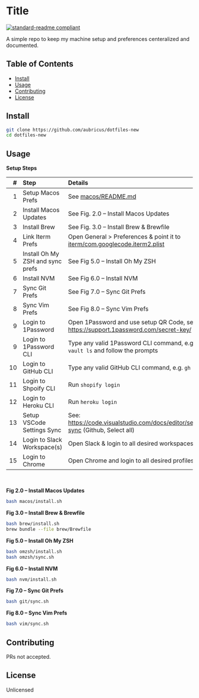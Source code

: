 # Title

[![standard-readme compliant](https://img.shields.io/badge/readme%20style-standard-brightgreen.svg?style=flat-square)](https://github.com/RichardLitt/standard-readme)

A simple repo to keep my machine setup and preferences centeralized and documented.

## Table of Contents

- [Install](#install)
- [Usage](#usage)
- [Contributing](#contributing)
- [License](#license)

## Install

```bash
git clone https://github.com/aubricus/dotfiles-new
cd dotfiles-new
```

## Usage

**Setup Steps**

|   # | Step                             | Details                                                                                                         |
| --: | :------------------------------- | :-------------------------------------------------------------------------------------------------------------- |
|   1 | Setup Macos Prefs                | See [macos/README.md](macos/README.md)                                                                          |
|   2 | Install Macos Updates            | See Fig. 2.0 – Install Macos Updates                                                                            |
|   3 | Install Brew                     | See Fig. 3.0 – Install Brew & Brewfile                                                                          |
|   4 | Link Iterm Prefs                 | Open General > Preferences & point it to [iterm/com.googlecode.iterm2.plist](iterm/com.googlecode.iterm2.plist) |
|   5 | Install Oh My ZSH and sync prefs | See Fig 5.0 – Install Oh My ZSH                                                                                 |
|   6 | Install NVM                      | See Fig 6.0 – Install NVM                                                                                       |
|   7 | Sync Git Prefs                   | See Fig 7.0 – Sync Git Prefs                                                                                    |
|   8 | Sync Vim Prefs                   | See Fig 8.0 – Sync Vim Prefs                                                                                    |
|   9 | Login to 1Password               | Open 1Password and use setup QR Code, see: <https://support.1password.com/secret-key/>                          |
|   9 | Login to 1Password CLI           | Type any valid 1Password CLI command, e.g. `os vault ls` and follow the prompts                                 |
|  10 | Login to GitHub CLI              | Type any valid GitHub CLI command, e.g. `gh browse`                                                             |
|  11 | Login to Shpoify CLI             | Run `shopify login`                                                                                             |
|  12 | Login to Heroku CLI              | Run `heroku login`                                                                                              |
|  13 | Setup VSCode Settings Sync       | See: <https://code.visualstudio.com/docs/editor/settings-sync> (Github, Select all)                             |
|  14 | Login to Slack Workspace(s)      | Open Slack & login to all desired workspaces                                                                    |
|  15 | Login to Chrome                  | Open Chrome and login to all desired profiles                                                                   |

<br>

**Fig 2.0 – Install Macos Updates**

```bash
bash macos/install.sh
```

**Fig 3.0 – Install Brew & Brewfile**

```bash
bash brew/install.sh
brew bundle --file brew/Brewfile
```

**Fig 5.0 – Install Oh My ZSH**

```bash
bash omzsh/install.sh
bash omzsh/sync.sh
```

**Fig 6.0 – Install NVM**

```bash
bash nvm/install.sh
```

**Fig 7.0 – Sync Git Prefs**

```bash
bash git/sync.sh
```

**Fig 8.0 – Sync Vim Prefs**

```bash
bash vim/sync.sh
```

## Contributing

PRs not accepted.

## License

Unlicensed
